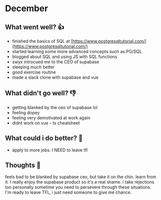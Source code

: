 # December

## What went well? 👍

- finished the basics of SQL at [https://www.postgresqltutorial.com/](https://www.postgresqltutorial.com/)
- started learning some more advanced concepts such as PG/SQL
- blogged about SQL and using JS with SQL functions
- swyx introcued me to the CEO of supabase
- sleeping much better
- good exercise routine
- made a slack clone with supabase and vue

## What didn't go well? 👎

- getting blanked by the ceo of supabase lol
- feeling dopey
- feeling very demotivated at work again
- didnt work on vue - ts cheatsheet

## What could i do better? 💪

- apply to more jobs. I NEED to leave tfl

## Thoughts 🤔

feels bad to be blanked by supabase ceo, but take it on the chin. learn from it. I really enjoy the supabase product so it's a real shame. I take rejections too personally sometime you need to persevere through these situations. I'm ready to leave TFL, i just need someone to give me chance.